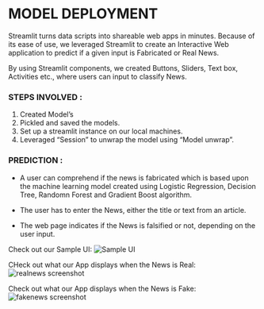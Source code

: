 
<h1>MODEL DEPLOYMENT</h1>

Streamlit turns data scripts into shareable web apps in minutes. Because of its ease of use, we leveraged Streamlit to create an Interactive Web application to predict if a given input is Fabricated or Real News. 

By using Streamlit components, we created Buttons, Sliders, Text box, Activities etc., where users can input to classify News.


<h3>STEPS INVOLVED :</h3>

1. Created Model’s
2. Pickled and saved the models. 
3. Set up a streamlit instance on our local machines.
4. Leveraged “Session” to unwrap the model using “Model unwrap”.

<h3>PREDICTION :</h3>


* A user can comprehend if the news is fabricated which is based upon the machine learning model created using Logistic Regression, Decision Tree, Randomn Forest and Gradient Boost algorithm.  

* The user has to enter the News, either the title or text from an article. 

* The web page indicates if the News is falsified or not, depending on the user input. 

Check out our Sample UI: 
![Sample UI](https://user-images.githubusercontent.com/98927072/169366844-1cb33902-3509-48a0-ad9a-0f971fb9eb5d.jpeg)

CHeck out what our App displays when the News is Real: 
![realnews screenshot](https://user-images.githubusercontent.com/98927072/169366904-1d885c14-b9d0-4e68-9ce1-be6cd9b89935.jpeg)

Check out what our App displays when the News is Fake:
![fakenews screenshot](https://user-images.githubusercontent.com/98927072/169366972-0f401096-e6db-4998-b9ce-2d6baf5d9322.jpeg)

